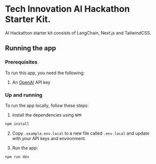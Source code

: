 # Tech Innovation AI Hackathon Starter Kit.

AI Hackathon starter kit consists of LangChain, Next.js and TailwindCSS.

## Running the app

### Prerequisites

To run this app, you need the following:

1. An [OpenAI](https://platform.openai.com/) API key

### Up and running

To run the app locally, follow these steps:

1. Install the dependencies using `NPM`
``` cmd
npm install
```
2. Copy `.example.env.local` to a new file called `.env.local` and update with your API keys and environment.

3. Run the app:

```sh
npm run dev
```
